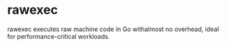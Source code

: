 # rawexec
rawexec executes raw machine code in Go withalmost no overhead, ideal for performance-critical workloads.
